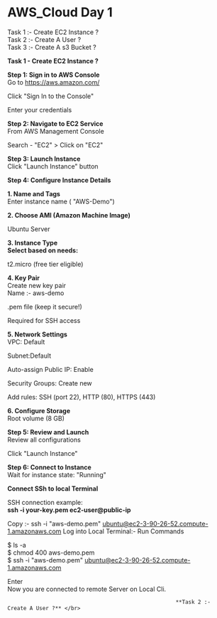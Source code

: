 # AWS_Cloud Day 1
Task 1 :- Create EC2 Instance ? </br>
Task 2 :- Create A User ? </br>
Task 3 :- Create A s3 Bucket ?

**Task 1 - Create EC2 Instance ?**

**Step 1: Sign in to AWS Console** </br>
Go to https://aws.amazon.com/

Click "Sign In to the Console"

Enter your credentials

**Step 2: Navigate to EC2 Service**</br>
From AWS Management Console

Search - "EC2" > Click on "EC2"

**Step 3: Launch Instance**</br>
Click "Launch Instance" button

**Step 4: Configure Instance Details**

**1. Name and Tags**</br>
Enter instance name ( "AWS-Demo")

**2. Choose AMI (Amazon Machine Image)** </br>

Ubuntu Server

**3. Instance Type </br>
Select based on needs:** </br>

t2.micro (free tier eligible)

**4. Key Pair** </br>
Create new key pair </br>
Name :- aws-demo

.pem file (keep it secure!) </br>

Required for SSH access </br>

**5. Network Settings** </br>
VPC: Default

Subnet:Default

Auto-assign Public IP: Enable

Security Groups: Create new

Add rules: SSH (port 22), HTTP (80), HTTPS (443)

**6. Configure Storage** </br>
Root volume (8 GB)

**Step 5: Review and Launch** </br>
Review all configurations </br>

Click "Launch Instance"

**Step 6: Connect to Instance** </br>
Wait for instance state: "Running"

**Connect SSh to local Terminal** </br>

SSH connection example: </br>
**ssh -i your-key.pem ec2-user@public-ip** 


 Copy :- ssh -i "aws-demo.pem" ubuntu@ec2-3-90-26-52.compute-1.amazonaws.com
Log into Local Terminal:- Run Commands

$ ls -a </br>
$ chmod 400 aws-demo.pem </br>
$ ssh -i "aws-demo.pem" ubuntu@ec2-3-90-26-52.compute-1.amazonaws.com </br>

Enter </br>
Now you are connected to remote Server on Local Cli.


                                                         **Task 2 :- Create A User ?** </br>
